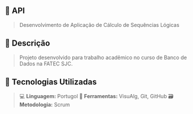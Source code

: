 ## 📌 API

> Desenvolvimento de Aplicação de Cálculo de Sequências Lógicas

## 📖 Descrição

> Projeto desenvolvido para trabalho acadêmico no curso de Banco de Dados na FATEC SJC.

## 🚀 Tecnologias Utilizadas

> 💻 **Linguagem:** Portugol
> 🔧 **Ferramentas:**  VisuAlg, Git, GitHub
> 🗃️ **Metodologia:** Scrum



  
